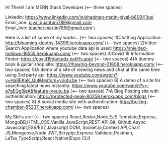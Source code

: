 Hi There! I am MERN Stack Developer.(<-- three spaces)

Linkedin: https://www.linkedin.com/in/shadman-matin-piyal-b80041ba/ \
Email_one: piyal.quantum789@gmail.com \
Email_two: teacher.martin789@gmail.com \

Here is a list of some of my works...(<-- two spaces)
1)Chatting Application: http://blooming-depths-14396.herokuapp.com/ (<-- two spaces)
2)Video Search Application where youtube data api is used: https://shielded-hollows-16555.herokuapp.com/ (<-- two spaces)
3)Covid 19 Information Finder: https://covid19dantedx.netlify.app/ (<-- two spaces)
4)A dummy book & guitar shop site: https://thawing-beyond-01808.herokuapp.com/ (<-- two spaces)
5)A demo of a site of viewing news and chat at the same time using 3rd party api: https://www.youtube.com/watch?v=Ha8EKaK_QuI&feature=youtu.be (<-- two spaces)
6) A demo of a site for searching latest news instantly: https://www.youtube.com/watch?v=-a7gEGg8ieA&feature=youtu.be (<-- two spaces)
7)A Blog Posting site with authentication: https://protected-peak-80259.herokuapp.com/blogs (<-- two spaces)
8) A social media site with authentication: http://boiling-chamber-85237.herokuapp.com/ (<-- two spaces)

My Skills are:  (<-- two spaces)
React,Redux,Node,EJS Template,Express, MongoDB,HTML,CSS,Vanilla JavaScript,REST API,Git, Github,Async Javascript,ES6/ES7,Javascript DOM,
Socket.io,Context API,Chart JS,Mongoose,Node JWT,Bcryptjs,Express Validator,Postman, LaTex,TypeScript,React Native(Expo CLI)
